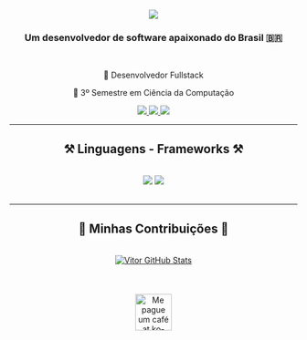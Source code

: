 

<h1 align="center">
    <img src="https://readme-typing-svg.herokuapp.com/?font=Righteous&size=35&center=true&vCenter=true&width=500&height=70&duration=4000&lines=Olá!+👋;+eu+sou+o+Vitor+Matsunaga!;" />
</h1>

<h3 align="center">Um desenvolvedor de software apaixonado do Brasil 🇧🇷</h3>

<br/>

<div align="center">
 
 🔭 Desenvolvedor Fullstack
 
 🌱 3º Semestre em Ciência da Computação


 </div>
 
<div align="center"> 
  <a href="mailto:vitormatsuuunaga@gmail.com">
    <img src="https://img.shields.io/badge/Gmail-333333?style=for-the-badge&logo=gmail&logoColor=red" />
  </a>
  <a href="www.linkedin.com/in/vitor-matsunaga">
    <img src="https://img.shields.io/badge/LinkedIn-0077B5?style=for-the-badge&logo=linkedin&logoColor=white" target="_blank" />
  </a>
  <a href="https://github.com/vkmatsu?tab=repositories" target="_blank">
     <img src="https://img.shields.io/badge/Portfolio-FF5722?style=for-the-badge&logo=todoist&logoColor=white" target="_blank" /> <!-- sqlite, safari, google-chrome are other good icon options -->
  </a>
</div>

 <hr/>
 
<h2 align="center">⚒️ Linguagens - Frameworks ⚒️</h2>
<br/>
<div align="center">
    <img src="https://skillicons.dev/icons?i=react,html,css,vscode,github,figma,git" />
    <img src="https://skillicons.dev/icons?i=nodejs,javascript,typescript,c,java,mysql" /><br>
</div>

<br/>
<hr/>

<div align="center">
  <h2>🐍 Minhas Contribuições 🐍</h2>
  <br>
    <a href="https://github.com/vkmatsu/github-readme-stats">
        <picture>
            <!-- Tema escuro -->
            <source srcset="https://github-readme-stats.vercel.app/api?username=vkmatsu&show_icons=true&theme=dark" media="(prefers-color-scheme: dark)">
            <!-- Tema claro -->
            <img src="https://github-readme-stats.vercel.app/api?username=vkmatsu&show_icons=true&theme=default" alt="Vitor GitHub Stats">
        </picture>
    </a>
  <br/><br/><br/>
</div>

<br/>

<div align="center">
<a href='https://ko-fi.com/V7V4RAK9C' target='_blank'><img height='64' style='border:0px;height:64px;' src='https://storage.ko-fi.com/cdn/kofi1.png?v=3' border='0' alt='Me pague um café at ko-fi.com' /></a>
</div>

<br/>
